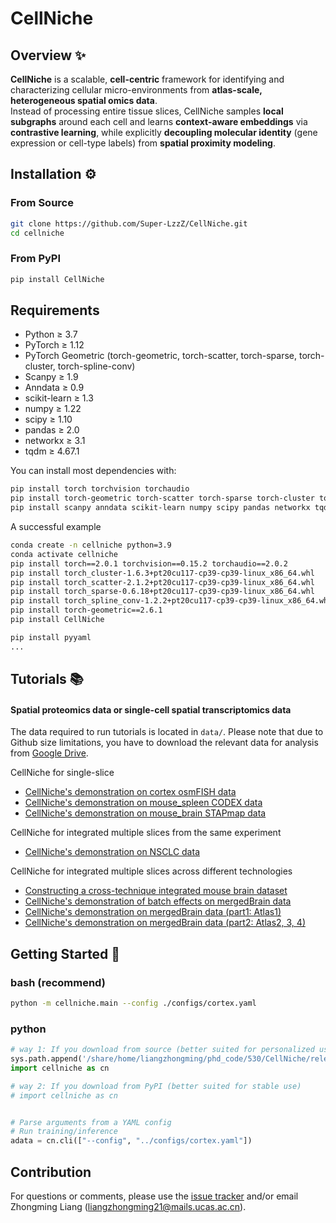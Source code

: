 
# CellNiche

## Overview ✨
**CellNiche** is a scalable, **cell-centric** framework for identifying and characterizing cellular micro-environments from **atlas-scale, heterogeneous spatial omics data**.  
Instead of processing entire tissue slices, CellNiche samples **local subgraphs** around each cell and learns **context-aware embeddings** via **contrastive learning**, while explicitly **decoupling molecular identity** (gene expression or cell-type labels) from **spatial proximity modeling**.


## Installation ⚙️
### From Source
```bash
git clone https://github.com/Super-LzzZ/CellNiche.git
cd cellniche
```
### From PyPI
```bash
pip install CellNiche
```

## Requirements
- Python ≥ 3.7  
- PyTorch ≥ 1.12  
- PyTorch Geometric (torch-geometric, torch-scatter, torch-sparse, torch-cluster, torch-spline-conv)  
- Scanpy ≥ 1.9  
- Anndata ≥ 0.9  
- scikit-learn ≥ 1.3  
- numpy ≥ 1.22  
- scipy ≥ 1.10  
- pandas ≥ 2.0  
- networkx ≥ 3.1   
- tqdm ≥ 4.67.1  

You can install most dependencies with:

```bash
pip install torch torchvision torchaudio
pip install torch-geometric torch-scatter torch-sparse torch-cluster torch-spline-conv
pip install scanpy anndata scikit-learn numpy scipy pandas networkx tqdm
```

A successful example
```bash
conda create -n cellniche python=3.9
conda activate cellniche
pip install torch==2.0.1 torchvision==0.15.2 torchaudio==2.0.2
pip install torch_cluster-1.6.3+pt20cu117-cp39-cp39-linux_x86_64.whl
pip install torch_scatter-2.1.2+pt20cu117-cp39-cp39-linux_x86_64.whl
pip install torch_sparse-0.6.18+pt20cu117-cp39-cp39-linux_x86_64.whl
pip install torch_spline_conv-1.2.2+pt20cu117-cp39-cp39-linux_x86_64.whl
pip install torch-geometric==2.6.1
pip install CellNiche

pip install pyyaml
...
```


## Tutorials 📚
#### Spatial proteomics data or single-cell spatial transcriptomics data

The data required to run tutorials is located in `data/`. Please note that due to Github size limitations, you have to download the relevant data for analysis from [Google Drive](https://drive.google.com/drive/folders/1pw_TrjsHIWAXnz1Qzfir-DJOv4IGI4Y5?usp=sharing). 

CellNiche for single-slice
* [CellNiche's demonstration on cortex osmFISH data](tutorial/cortex.ipynb)
* [CellNiche's demonstration on mouse_spleen CODEX data](tutorial/spleen.ipynb)
* [CellNiche's demonstration on mouse_brain STAPmap data](tutorial/brain_STARmap.ipynb)

CellNiche for integrated multiple slices from the same experiment
* [CellNiche's demonstration on NSCLC data](tutorial/NSCLC.ipynb)

CellNiche for integrated multiple slices across different technologies
* [Constructing a cross-technique integrated mouse brain dataset](tutorial/create_mergedBrainDataset.ipynb)
* [CellNiche's demonstration of batch effects on mergedBrain data](tutorial/mergedBrain_batch.ipynb)
* [CellNiche's demonstration on mergedBrain data (part1: Atlas1)](tutorial/mergedBrain_patr1.ipynb)
* [CellNiche's demonstration on mergedBrain data (part2: Atlas2, 3, 4)](tutorial/mergedBrain_part2.ipynb)



## Getting Started 🚀
### bash (recommend)
```bash
python -m cellniche.main --config ./configs/cortex.yaml

```
### python
```python
# way 1: If you download from source (better suited for personalized use)
sys.path.append('/share/home/liangzhongming/phd_code/530/CellNiche/release')
import cellniche as cn

# way 2: If you download from PyPI (better suited for stable use)
# import cellniche as cn


# Parse arguments from a YAML config
# Run training/inference
adata = cn.cli(["--config", "../configs/cortex.yaml"])
```

## Contribution

For questions or comments, please use the [issue tracker](https://github.com/Super-LzzZ/CellNiche/issues) and/or email Zhongming Liang (liangzhongming21@mails.ucas.ac.cn).